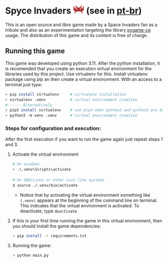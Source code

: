 # Spyce Invaders <img src=./res/img/icon.png height="27" width="35"> (see in [pt-br](./README.md))

This is an open source and *libre* game made by a Space Invaders fan as a tribute and also as an experimentation
targeting the library [pygame-ce](https://pyga.me/) usage. The distribution of this game and its content is free of charge.

## Running this game

This game was developed using python 3.11. After the python installation, it is recomended that you create
an execution virtual environment for the libraries used by this project. Use virtualenv for this.
Install virtualenv package using pip an then create a virtual environment. With an access to a terminal just type:

```bash
> pip install virtualenv     # virtualenv installation
> virtualenv .venv           # virtual environment creation
#------ Alternatively
> pip3 install virtualenv    # use pip3 when python2 and python3 are both available in the system
> python3 -m venv .venv      # virtual environment creation
```

### Steps for configuration and execution:

After the first execution if you want to run the game again just repeat steps 1 and 3.

1. Activate the virtual environment

    ```bash
    # On windows
    > .\.venv\Scripts\activate
    
    # On GNU/Linux or other unix-like systems
    $ source ./.venv/bin/activate
    ```

    * Notice that by activating the virtual environment something like `(.venv)` appears at the beginning of the
      command line on terminal. This indicates that the virtual environment is activated. To deactivate, type `deactivate`
      
2. If this is your first time running the game in this virtual environment, then you should install the game dependencies:

    ```bash
    > pip install -r requirements.txt
    ```

3. Running the game:

    ```bash
    > python main.py
    ```
